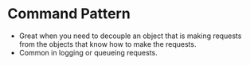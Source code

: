 ﻿# Command Pattern

- Great when you need to decouple an object that is making requests from the objects that know how to make the requests.
- Common in logging or queueing requests.
